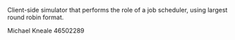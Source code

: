 Client-side simulator that performs the role of a job scheduler, using largest round robin format.

Michael Kneale
46502289
